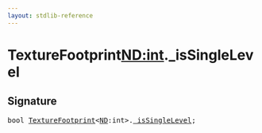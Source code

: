 ```yaml
---
layout: stdlib-reference
---
```


# TextureFootprint<ND:int>._isSingleLevel

## Signature
<pre>
bool <a href="/stdlib-reference/types/TextureFootprint/index" class="code_type">TextureFootprint</a>&lt;<a href="/stdlib-reference/types/TextureFootprint/index#typeparam-ND" class="code_var">ND</a>:int&gt;.<a href="/stdlib-reference/types/TextureFootprint/isSingleLevel" class="code_var">_isSingleLevel</a>;
</pre>

